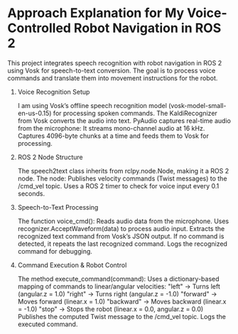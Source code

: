 # Approach Explanation for My Voice-Controlled Robot Navigation in ROS 2

This project integrates speech recognition with robot navigation in ROS 2 using Vosk for speech-to-text conversion. The goal is to process voice commands and translate them into movement instructions for the robot.
1. Voice Recognition Setup

    I am using Vosk’s offline speech recognition model (vosk-model-small-en-us-0.15) for processing spoken commands.
    The KaldiRecognizer from Vosk converts the audio into text.
    PyAudio captures real-time audio from the microphone:
        It streams mono-channel audio at 16 kHz.
        Captures 4096-byte chunks at a time and feeds them to Vosk for processing.

2. ROS 2 Node Structure

    The speech2text class inherits from rclpy.node.Node, making it a ROS 2 node.
    The node:
        Publishes velocity commands (Twist messages) to the /cmd_vel topic.
        Uses a ROS 2 timer to check for voice input every 0.1 seconds.

3. Speech-to-Text Processing

    The function voice_cmd():
        Reads audio data from the microphone.
        Uses recognizer.AcceptWaveform(data) to process audio input.
        Extracts the recognized text command from Vosk’s JSON output.
        If no command is detected, it repeats the last recognized command.
        Logs the recognized command for debugging.

4. Command Execution & Robot Control

    The method execute_command(command):
        Uses a dictionary-based mapping of commands to linear/angular velocities:
            "left" → Turns left (angular.z = 1.0)
            "right" → Turns right (angular.z = -1.0)
            "forward" → Moves forward (linear.x = 1.0)
            "backward" → Moves backward (linear.x = -1.0)
            "stop" → Stops the robot (linear.x = 0.0, angular.z = 0.0)
        Publishes the computed Twist message to the /cmd_vel topic.
        Logs the executed command.
